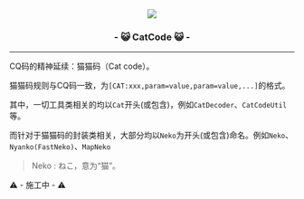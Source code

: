 <div align="center">
    <img src='https://s1.ax1x.com/2020/09/26/0COdv8.png'/>
    <h3>
        - 😺 CatCode 😺 -
    </h3>
</div>

<hr>



CQ码的精神延续：猫猫码（Cat code）。

猫猫码规则与CQ码一致，为`[CAT:xxx,param=value,param=value,...]`的格式。

其中，一切工具类相关的均以`Cat`开头(或包含)，例如`CatDecoder`、`CatCodeUtil`等。

而针对于猫猫码的封装类相关，大部分均以`Neko`为开头(或包含)命名。例如`Neko`、`Nyanko(FastNeko)`、`MapNeko`

> Neko : ねこ，意为“猫”。


⚠ - 施工中 - ⚠

